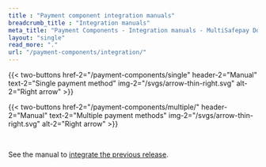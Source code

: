 ```yaml
---
title : "Payment component integration manuals"
breadcrumb_title : "Integration manuals"
meta_title: "Payment Components - Integration manuals - MultiSafepay Docs"
layout: "single"
read_more: "."
url: "/payment-components/integration/"
--- 
```


{{< two-buttons href-2="/payment-components/single" header-2="Manual" text-2="Single payment method" img-2="/svgs/arrow-thin-right.svg" alt-2="Right arrow" >}}

{{< two-buttons href-2="/payment-components/multiple/" header-2="Manual" text-2="Multiple payment methods" img-2="/svgs/arrow-thin-right.svg" alt-2="Right arrow" >}}

&nbsp;  

See the manual to [integrate the previous release](/payment-components/previous-release).

